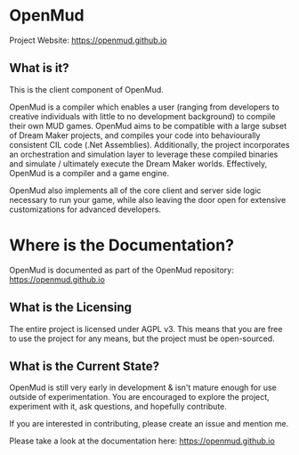 # OpenMud

Project Website: https://openmud.github.io


## What is it?

This is the client component of OpenMud.

OpenMud is a compiler which enables a user (ranging from developers to creative individuals with little to no development background) to compile their own MUD games. OpenMud aims to be compatible with a large subset of Dream Maker projects, and compiles your code into behaviourally consistent CIL code (.Net Assemblies). Additionally, the project incorporates an orchestration and simulation layer to leverage these compiled binaries and simulate / ultimately execute the Dream Maker worlds. Effectively, OpenMud is a compiler and a game engine.

OpenMud also implements all of the core client and server side logic necessary to run your game, while also leaving the door open for extensive customizations for advanced developers.

# Where is the Documentation?

OpenMud is documented as part of the OpenMud repository: https://openmud.github.io


## What is the Licensing
The entire project is licensed under AGPL v3. This means that you are free to use the project for any means, but the project must be open-sourced.

## What is the Current State?

OpenMud is still very early in development & isn't mature enough for use outside of experimentation. You are encouraged to explore the project, experiment with it, ask questions, and hopefully contribute.

If you are interested in contributing, please create an issue and mention me.

Please take a look at the documentation here: https://openmud.github.io